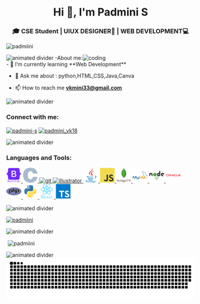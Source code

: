 <h1 align="center">Hi 👋, I'm Padmini S</h1>
<h3 align="center">🎓 CSE Student | UIUX DESIGNER🎯 | WEB DEVELOPMENT💻</h3>

<p align="left"> <img src="https://komarev.com/ghpvc/?username=padmiini&label=Profile%20views&color=0e75b6&style=flat" alt="padmiini" /> </p>


<img src="https://raw.githubusercontent.com/PADMIINI/PADMINI/main/Animated_divider.gif" alt="animated divider" />
<img align="right" alt="coding" width="300" src="https://user-images.githubusercontent.com/74038190/221352975-94759904-aa4c-4032-a8ab-b546efb9c478.gif">
-About me:
- 🌱 I’m currently learning **Web Development**

- 💬 Ask me about : python,HTML,CSS,Java,Canva

- 📫 How to reach me **vkmini33@gmail.com**

<img src="https://raw.githubusercontent.com/PADMIINI/PADMINI/main/Animated_divider.gif" alt="animated divider" />

<h3 align="left">Connect with me:</h3>
<p align="left">
<a href="https://linkedin.com/in/padmini-s" target="blank"><img align="center" src="https://raw.githubusercontent.com/rahuldkjain/github-profile-readme-generator/master/src/images/icons/Social/linked-in-alt.svg" alt="padmini-s" height="30" width="40" /></a>
<a href="https://instagram.com/padmini_vk18" target="blank"><img align="center" src="https://raw.githubusercontent.com/rahuldkjain/github-profile-readme-generator/master/src/images/icons/Social/instagram.svg" alt="padmini_vk18" height="30" width="40" /></a>
</p>
<img src="https://raw.githubusercontent.com/PADMIINI/PADMINI/main/Animated_divider.gif" alt="animated divider" />
<h3 align="left">Languages and Tools:</h3>
<p align="left"> <a href="https://getbootstrap.com" target="_blank" rel="noreferrer"> <img src="https://raw.githubusercontent.com/devicons/devicon/master/icons/bootstrap/bootstrap-plain-wordmark.svg" alt="bootstrap" width="40" height="40"/> </a> <a href="https://www.cprogramming.com/" target="_blank" rel="noreferrer"> <img src="https://raw.githubusercontent.com/devicons/devicon/master/icons/c/c-original.svg" alt="c" width="40" height="40"/> </a> <a href="https://git-scm.com/" target="_blank" rel="noreferrer"> <img src="https://www.vectorlogo.zone/logos/git-scm/git-scm-icon.svg" alt="git" width="40" height="40"/> </a> <a href="https://www.adobe.com/in/products/illustrator.html" target="_blank" rel="noreferrer"> <img src="https://www.vectorlogo.zone/logos/adobe_illustrator/adobe_illustrator-icon.svg" alt="illustrator" width="40" height="40"/> </a> <a href="https://www.java.com" target="_blank" rel="noreferrer"> <img src="https://raw.githubusercontent.com/devicons/devicon/master/icons/java/java-original.svg" alt="java" width="40" height="40"/> </a> <a href="https://developer.mozilla.org/en-US/docs/Web/JavaScript" target="_blank" rel="noreferrer"> <img src="https://raw.githubusercontent.com/devicons/devicon/master/icons/javascript/javascript-original.svg" alt="javascript" width="40" height="40"/> </a> <a href="https://www.mongodb.com/" target="_blank" rel="noreferrer"> <img src="https://raw.githubusercontent.com/devicons/devicon/master/icons/mongodb/mongodb-original-wordmark.svg" alt="mongodb" width="40" height="40"/> </a> <a href="https://www.mysql.com/" target="_blank" rel="noreferrer"> <img src="https://raw.githubusercontent.com/devicons/devicon/master/icons/mysql/mysql-original-wordmark.svg" alt="mysql" width="40" height="40"/> </a> <a href="https://nodejs.org" target="_blank" rel="noreferrer"> <img src="https://raw.githubusercontent.com/devicons/devicon/master/icons/nodejs/nodejs-original-wordmark.svg" alt="nodejs" width="40" height="40"/> </a> <a href="https://www.oracle.com/" target="_blank" rel="noreferrer"> <img src="https://raw.githubusercontent.com/devicons/devicon/master/icons/oracle/oracle-original.svg" alt="oracle" width="40" height="40"/> </a> <a href="https://www.php.net" target="_blank" rel="noreferrer"> <img src="https://raw.githubusercontent.com/devicons/devicon/master/icons/php/php-original.svg" alt="php" width="40" height="40"/> </a> <a href="https://www.python.org" target="_blank" rel="noreferrer"> <img src="https://raw.githubusercontent.com/devicons/devicon/master/icons/python/python-original.svg" alt="python" width="40" height="40"/> </a> <a href="https://reactjs.org/" target="_blank" rel="noreferrer"> <img src="https://raw.githubusercontent.com/devicons/devicon/master/icons/react/react-original-wordmark.svg" alt="react" width="40" height="40"/> </a> <a href="https://www.typescriptlang.org/" target="_blank" rel="noreferrer"> <img src="https://raw.githubusercontent.com/devicons/devicon/master/icons/typescript/typescript-original.svg" alt="typescript" width="40" height="40"/> </a> </p>
<img src="https://raw.githubusercontent.com/PADMIINI/PADMINI/main/Animated_divider.gif" alt="animated divider" />
<p align="left"> <a href="https://github.com/ryo-ma/github-profile-trophy"><img src="https://github-profile-trophy.vercel.app/?username=padmiini" alt="padmiini" /></a> </p>

<img src="https://raw.githubusercontent.com/PADMIINI/PADMINI/main/Animated_divider.gif" alt="animated divider" />
<p>&nbsp;<img align="center" src="https://github-readme-stats.vercel.app/api?username=padmiini&show_icons=true&locale=en" alt="padmiini" /></p>
<p align="left">
<img src="https://raw.githubusercontent.com/PADMIINI/PADMINI/main/Animated_divider.gif" alt="animated divider" />
  <img src="https://raw.githubusercontent.com/Elanza-48/Elanza-48/main/resources/img/github-contribution-grid-snake.svg" alt="snake animation" />
</p>
